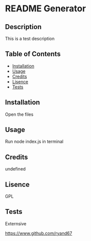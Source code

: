 
  # README Generator
  
  ## Description

  This is a test description

  ## Table of Contents

  * [Installation](#installation)
  * [Usage](#usage)
  * [Credits](#credits)
  * [Lisence](#lisence)
  * [Tests](#tests)

  ## Installation

  Open the files

  ## Usage

  Run node index.js in terminal

  ## Credits

  undefined

  ## Lisence

  GPL

  ## Tests 

  Externsive

  https://www.github.com/ryand67
  